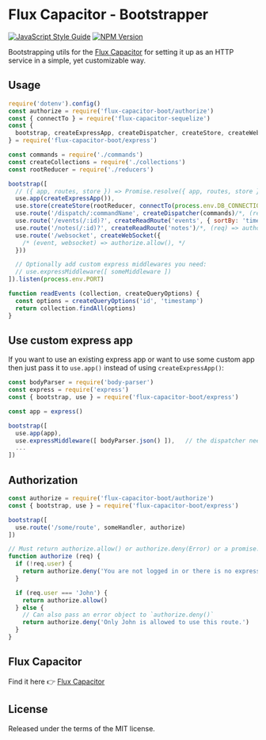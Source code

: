 # Flux Capacitor - Bootstrapper

[![JavaScript Style Guide](https://img.shields.io/badge/code%20style-standard-brightgreen.svg)](http://standardjs.com/)
[![NPM Version](https://img.shields.io/npm/v/flux-capacitor-boot.svg)](https://www.npmjs.com/package/flux-capacitor-boot)

Bootstrapping utils for the [Flux Capacitor](https://github.com/flux-capacitor/flux-capacitor) for setting it up as an HTTP service in a simple, yet customizable way.


## Usage

```js
require('dotenv').config()
const authorize = require('flux-capacitor-boot/authorize')
const { connectTo } = require('flux-capacitor-sequelize')
const {
  bootstrap, createExpressApp, createDispatcher, createStore, createWebSocket, use
} = require('flux-capacitor-boot/express')

const commands = require('./commands')
const createCollections = require('./collections')
const rootReducer = require('./reducers')

bootstrap([
  // ({ app, routes, store }) => Promise.resolve({ app, routes, store }),
  use.app(createExpressApp()),
  use.store(createStore(rootReducer, connectTo(process.env.DB_CONNECTION, createCollections))),
  use.route('/dispatch/:commandName', createDispatcher(commands)/*, (req) => authorize.allow()*/),
  use.route('/events(/:id)?', createReadRoute('events', { sortBy: 'timestamp', sortOrder: 'DESC' })),
  use.route('/notes(/:id)?', createReadRoute('notes')/*, (req) => authorize.allow()*/),
  use.route('/websocket', createWebSocket({
    /* (event, websocket) => authorize.allow(), */
  }))

  // Optionally add custom express middlewares you need:
  // use.expressMiddleware([ someMiddleware ])
]).listen(process.env.PORT)

function readEvents (collection, createQueryOptions) {
  const options = createQueryOptions('id', 'timestamp')
  return collection.findAll(options)
}
```

## Use custom express app

If you want to use an existing express app or want to use some custom app then just pass it to `use.app()` instead of using `createExpressApp()`:

```js
const bodyParser = require('body-parser')
const express = require('express')
const { bootstrap, use } = require('flux-capacitor-boot/express')

const app = express()

bootstrap([
  use.app(app),
  use.expressMiddleware([ bodyParser.json() ]),   // the dispatcher needs this middleware, createExpressApp() would have set it up for us
  ...
])
```


## Authorization

```js
const authorize = require('flux-capacitor-boot/authorize')
const { bootstrap, use } = require('flux-capacitor-boot/express')

bootstrap([
  use.route('/some/route', someHandler, authorize)
])

// Must return authorize.allow() or authorize.deny(Error) or a promise.
function authorize (req) {
  if (!req.user) {
    return authorize.deny('You are not logged in or there is no express middleware for authentication set.')
  }

  if (req.user === 'John') {
    return authorize.allow()
  } else {
    // Can also pass an error object to `authorize.deny()`
    return authorize.deny('Only John is allowed to use this route.')
  }
}
```


## Flux Capacitor

Find it here 👉 [Flux Capacitor](https://github.com/flux-capacitor/flux-capacitor)


## License

Released under the terms of the MIT license.
